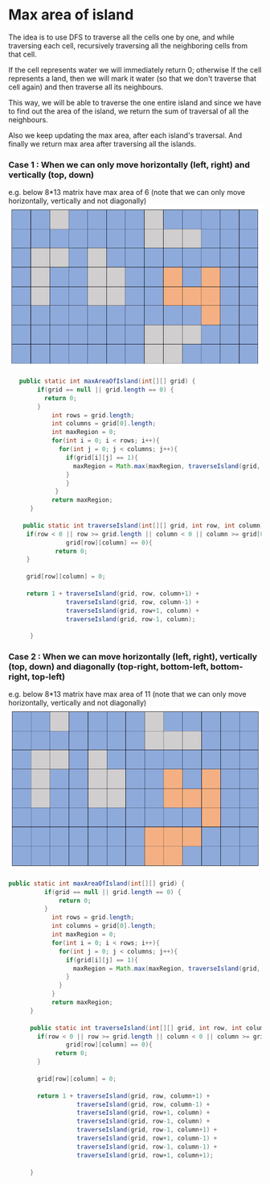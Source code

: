 # Max area of island

The idea is to use DFS to traverse all the cells one by one, and while traversing each cell, recursively traversing all the neighboring cells from that cell. 

If the cell represents water we will immediately return 0; otherwise If the cell represents a land, then we will mark it water (so that we don't traverse that cell again) and then traverse all its neighbours. 

This way, we will be able to traverse the one entire island and since we have to find out the area of the island, we return the sum of traversal of all the neighbours.

Also we keep updating the max area, after each island's traversal. And finally we return max area after traversing all the islands.


### Case 1 : When we can only move horizontally (left, right) and vertically (top, down)
e.g. below 8*13 matrix have max area of 6 (note that we can only move horizontally, vertically and not diagonally)
![When we can only move horizontally and vertically](max-area-1.PNG?raw=true "Title")

```java
   public static int maxAreaOfIsland(int[][] grid) {
        if(grid == null || grid.length == 0) {
          return 0;
        }
	        int rows = grid.length;
	        int columns = grid[0].length;
	        int maxRegion = 0;
	        for(int i = 0; i < rows; i++){
	          for(int j = 0; j < columns; j++){
                if(grid[i][j] == 1){
                  maxRegion = Math.max(maxRegion, traverseIsland(grid, i, j));
                }
	            }
	         }
	        return maxRegion; 
	  }

    public static int traverseIsland(int[][] grid, int row, int column){
	 if(row < 0 || row >= grid.length || column < 0 || column >= grid[0].length || 
	    		grid[row][column] == 0){
	         return 0;
	 }
	    
	 grid[row][column] = 0;
         
	 return 1 + traverseIsland(grid, row, column+1) + 
	            traverseIsland(grid, row, column-1) +
	            traverseIsland(grid, row+1, column) +
	            traverseIsland(grid, row-1, column);

	  }
```    

### Case 2 : When we can move horizontally (left, right), vertically (top, down) and diagonally (top-right, bottom-left, bottom-right, top-left)
e.g. below 8*13 matrix have max area of 11 (note that we can only move horizontally, vertically and not diagonally)
![When we can move horizontally, vertically and diagonally](max-area-2.PNG?raw=true "Title")

```java
public static int maxAreaOfIsland(int[][] grid) {
		  if(grid == null || grid.length == 0) {
			  return 0;
		  }
	        int rows = grid.length;
	        int columns = grid[0].length;
	        int maxRegion = 0;
	        for(int i = 0; i < rows; i++){
	          for(int j = 0; j < columns; j++){
	            if(grid[i][j] == 1){
	              maxRegion = Math.max(maxRegion, traverseIsland(grid, i, j));
	            }
	          }
	        }
	        return maxRegion; 
	  }

	  public static int traverseIsland(int[][] grid, int row, int column){
	    if(row < 0 || row >= grid.length || column < 0 || column >= grid[0].length || 
	    		grid[row][column] == 0){
	         return 0;
	    }
	    
	    grid[row][column] = 0;

	    return 1 + traverseIsland(grid, row, column+1) + 
	               traverseIsland(grid, row, column-1) +
	               traverseIsland(grid, row+1, column) +
	               traverseIsland(grid, row-1, column) +
	               traverseIsland(grid, row-1, column+1) +
	               traverseIsland(grid, row+1, column-1) +
	               traverseIsland(grid, row-1, column-1) +
	               traverseIsland(grid, row+1, column+1);

	  }
```	  
	  
